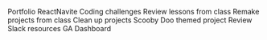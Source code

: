 Portfolio
ReactNavite
Coding challenges
Review lessons from class
Remake projects from class 
Clean up projects
Scooby Doo themed project
Review Slack resources
GA Dashboard